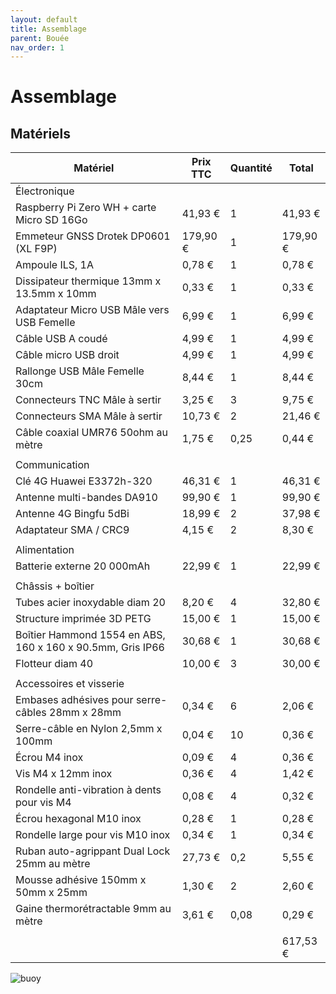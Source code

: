 ```yaml
---
layout: default
title: Assemblage
parent: Bouée
nav_order: 1
---
```


# Assemblage

## Matériels

|Matériel|Prix TTC|Quantité|Total|
|--------|--------|--------|-----|
|Électronique||||
|Raspberry Pi Zero WH + carte Micro SD 16Go|41,93 €|1|41,93 €|
|Emmeteur GNSS Drotek DP0601 (XL F9P)|179,90 €|1|179,90 €|
|Ampoule ILS, 1A|0,78 €|1|0,78 €|
|Dissipateur thermique 13mm x 13.5mm x 10mm|0,33 €|1|0,33 €|
|Adaptateur Micro USB Mâle vers USB Femelle|6,99 €|1|6,99 €|
|Câble USB A coudé|4,99 €|1|4,99 €|
|Câble micro USB droit|4,99 €|1|4,99 €|
|Rallonge USB Mâle Femelle 30cm|8,44 €|1|8,44 €|
|Connecteurs TNC Mâle à sertir|3,25 €|3|9,75 €|
|Connecteurs SMA Mâle à sertir|10,73 €|2|21,46 €|
|Câble coaxial UMR76 50ohm au mètre|1,75 €|0,25|0,44 €|
|||||
|Communication||||
|Clé 4G Huawei E3372h-320|46,31 €|1|46,31 €|
|Antenne multi-bandes DA910|99,90 €|1|99,90 €|
|Antenne 4G Bingfu 5dBi|18,99 €|2|37,98 €|
|Adaptateur SMA / CRC9|4,15 €|2|8,30 €|
|||||
|Alimentation||||
|Batterie externe 20 000mAh|22,99 €|1|22,99 €|
|||||
|Châssis + boîtier||||
|Tubes acier inoxydable diam 20|8,20 €|4|32,80 €|
|Structure imprimée 3D PETG|15,00 €|1|15,00 €|
|Boîtier Hammond 1554 en ABS, 160 x 160 x 90.5mm, Gris IP66|30,68 €|1|30,68 €|
|Flotteur diam 40|10,00 €|3|30,00 €|
|||||
|Accessoires et visserie||||
|Embases adhésives pour serre-câbles 28mm x 28mm|0,34 €|6|2,06 €|
|Serre-câble en Nylon 2,5mm x 100mm|0,04 €|10|0,36 €|
|Écrou M4 inox|0,09 €|4|0,36 €|
|Vis M4 x 12mm inox|0,36 €|4|1,42 €|
|Rondelle anti-vibration à dents pour vis M4|0,08 €|4|0,32 €|
|Écrou hexagonal M10 inox|0,28 €|1|0,28 €|
|Rondelle large pour vis M10 inox|0,34 €|1|0,34 €|
|Ruban auto-agrippant Dual Lock 25mm au mètre|27,73 €|0,2|5,55 €|
|Mousse adhésive 150mm x 50mm x 25mm|1,30 €|2|2,60 €|
|Gaine thermorétractable 9mm au mètre|3,61 €|0,08|0,29 €|
|||||
||||617,53 €|

![buoy](/assets/buoy/buoy_materiel.png)

<script src="https://github.com/jancelin/physalia/blob/main/buoy/Printed-Parts/STL/physalia_v1_7.stl"></script>
